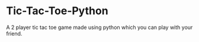 # Tic-Tac-Toe-Python
A 2 player tic tac toe game made using python which you can play with your friend.
